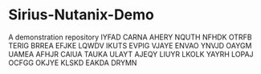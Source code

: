 # Sirius-Nutanix-Demo
A demonstration repository
IYFAD CARNA AHERY NQUTH NFHDK OTRFB TERIG BRREA EFJKE LQWDV IKUTS EVPIG 
VJAYE ENVAO YNVJD OAYGM UAMEA AFHJR CAIUA TAUKA ULAYT AJEQY LIUYR LKOLK 
YAYRH LOPAJ OCFGG OKJYE KLSKD EAKDA DRYMN
